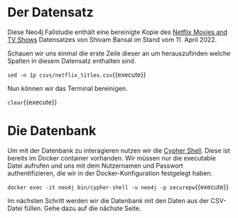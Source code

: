# Der Datensatz

Diese Neo4j Fallstudie enthält eine bereinigte Kopie des [Netflix Movies and TV Shows](https://www.kaggle.com/datasets/shivamb/netflix-shows) Datensatzes von Shivam Bansal im Stand vom 11. April 2022.

Schauen wir uns einmal die erste Zeile dieser an um herauszufinden welche Spalten in diesem Datensatz enthalten sind.

`sed -n 1p csvs/netflix_titles.csv`{{execute}}

Nun können wir das Terminal bereinigen.

`clear`{{execute}}

# Die Datenbank

Um mit der Datenbank zu interagieren nutzen wir die [Cypher Shell](https://neo4j.com/docs/operations-manual/current/tools/cypher-shell/).
Diese ist bereits im Docker container vorhanden.
Wir müssen nur die executable Datei aufrufen und uns mit dem Nutzernamen und Passwort authentifizieren, die wir in der Docker-Konfiguration festgelegt haben.

`docker exec -it neo4j bin/cypher-shell -u neo4j -p securepw`{{execute}}

Im nächsten Schritt werden wir die Datenbank mit den Daten aus der CSV-Datei füllen.
Gehe dazu auf die nächste Seite.